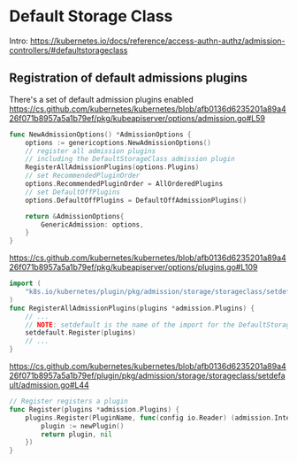 # Default Storage Class

Intro: https://kubernetes.io/docs/reference/access-authn-authz/admission-controllers/#defaultstorageclass

## Registration of default admissions plugins

There's a set of default admission plugins enabled
https://cs.github.com/kubernetes/kubernetes/blob/afb0136d6235201a89a426f071b8957a5a1b79ef/pkg/kubeapiserver/options/admission.go#L59

```go
func NewAdmissionOptions() *AdmissionOptions {
	options := genericoptions.NewAdmissionOptions()
	// register all admission plugins
	// including the DefaultStorageClass admission plugin
	RegisterAllAdmissionPlugins(options.Plugins)
	// set RecommendedPluginOrder
	options.RecommendedPluginOrder = AllOrderedPlugins
	// set DefaultOffPlugins
	options.DefaultOffPlugins = DefaultOffAdmissionPlugins()

	return &AdmissionOptions{
		GenericAdmission: options,
	}
}
```

https://cs.github.com/kubernetes/kubernetes/blob/afb0136d6235201a89a426f071b8957a5a1b79ef/pkg/kubeapiserver/options/plugins.go#L109

```go
import (
	"k8s.io/kubernetes/plugin/pkg/admission/storage/storageclass/setdefault"
)
func RegisterAllAdmissionPlugins(plugins *admission.Plugins) {
    // ...
    // NOTE: setdefault is the name of the import for the DefaultStorageClass plugin
	setdefault.Register(plugins)
    // ...
}
```

https://cs.github.com/kubernetes/kubernetes/blob/afb0136d6235201a89a426f071b8957a5a1b79ef/plugin/pkg/admission/storage/storageclass/setdefault/admission.go#L44

```go
// Register registers a plugin
func Register(plugins *admission.Plugins) {
	plugins.Register(PluginName, func(config io.Reader) (admission.Interface, error) {
		plugin := newPlugin()
		return plugin, nil
	})
}
```


